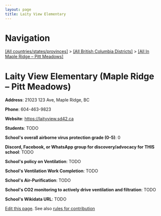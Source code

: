 ```yaml
---
layout: page
title: Laity View Elementary
---
```

# Navigation

[[All countries/states/provinces]](../../..) > [[All British Columbia Districts]](../..) > [[All In Maple Ridge – Pitt Meadows]](..)

# Laity View Elementary (Maple Ridge – Pitt Meadows)

**Address**: 21023 123 Ave, Maple Ridge, BC

**Phone**: 604-463-9823

**Website**: <https://laityview.sd42.ca>

**Students**: TODO

**School's overall airborne virus protection grade (0-5)**: 0

**Discord, Facebook, or WhatsApp group for discovery/advocacy for THIS school**: TODO

**School's policy on Ventilation**: TODO

**School's Ventilation Work Completion**: TODO

**School's Air-Purification**: TODO

**School's CO2 monitoring to actively drive ventilation and filtration**: TODO

**School's Wikidata URL**: TODO


[Edit this page](https://github.com/ventilate-schools/BC/edit/main/./Maple_Ridge_–_Pitt_Meadows/Laity_View_Elementary.md). See also [rules for contribution](../../../contribution-rules/)